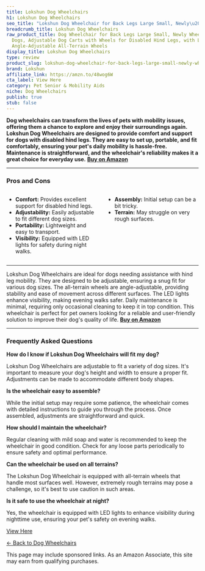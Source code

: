```yaml
---
title: Lokshun Dog Wheelchairs
h1: Lokshun Dog Wheelchairs
seo_title: "Lokshun Dog Wheelchair for Back Legs Large Small, Newly\u2026"
breadcrumb_title: Lokshun Dog Wheelchairs
raw_product_title: Dog Wheelchair for Back Legs Large Small, Newly Wheelchair for
  Dogs, Adjustable Dog Carts with Wheels for Disabled Hind Legs, with LED, Leash,
  Angle-Adjustable All-Terrain Wheels
display_title: Lokshun Dog Wheelchairs
type: review
product_slug: lokshun-dog-wheelchair-for-back-legs-large-small-newly-wheelchair-for-d-4485b385
brand: Lokshun
affiliate_link: https://amzn.to/48wog6W
cta_label: View Here
category: Pet Senior & Mobility Aids
niche: Dog Wheelchairs
publish: true
stub: false
---
```


<div id="intro" class="full-width">
  <p><strong>Dog wheelchairs can transform the lives of pets with mobility issues, offering them a chance to explore and enjoy their surroundings again. Lokshun Dog Wheelchairs are designed to provide comfort and support for dogs with disabled hind legs. They are easy to set up, portable, and fit comfortably, ensuring your pet's daily mobility is hassle-free. Maintenance is straightforward, and the wheelchair's reliability makes it a great choice for everyday use.</strong> <a href="https://amzn.to/48wog6W" rel="nofollow sponsored noopener" target="_blank"><strong>Buy on Amazon</strong></a></p>
</div>

<hr />
<h3 id="pros-cons">Pros and Cons</h3>
<div class="pc-grid" style="display:grid;grid-template-columns:1fr 1fr;gap:16px;">
  <ul>
    <li><strong>Comfort:</strong> Provides excellent support for disabled hind legs.</li>
    <li><strong>Adjustability:</strong> Easily adjustable to fit different dog sizes.</li>
    <li><strong>Portability:</strong> Lightweight and easy to transport.</li>
    <li><strong>Visibility:</strong> Equipped with LED lights for safety during night walks.</li>
  </ul>
  <ul>
    <li><strong>Assembly:</strong> Initial setup can be a bit tricky.</li>
    <li><strong>Terrain:</strong> May struggle on very rough surfaces.</li>
  </ul>
</div>
<hr />

<div class="full-width">
  <p>Lokshun Dog Wheelchairs are ideal for dogs needing assistance with hind leg mobility. They are designed to be adjustable, ensuring a snug fit for various dog sizes. The all-terrain wheels are angle-adjustable, providing stability and ease of movement across different surfaces. The LED lights enhance visibility, making evening walks safer. Daily maintenance is minimal, requiring only occasional cleaning to keep it in top condition. This wheelchair is perfect for pet owners looking for a reliable and user-friendly solution to improve their dog's quality of life. <a href="https://amzn.to/48wog6W" rel="nofollow sponsored noopener" target="_blank"><strong>Buy on Amazon</strong></a></p>
</div>

<hr />
<h3 id="faqs">Frequently Asked Questions</h3>

<p><strong>How do I know if Lokshun Dog Wheelchairs will fit my dog?</strong></p>
<p>Lokshun Dog Wheelchairs are adjustable to fit a variety of dog sizes. It's important to measure your dog's height and width to ensure a proper fit. Adjustments can be made to accommodate different body shapes.</p>

<p><strong>Is the wheelchair easy to assemble?</strong></p>
<p>While the initial setup may require some patience, the wheelchair comes with detailed instructions to guide you through the process. Once assembled, adjustments are straightforward and quick.</p>

<p><strong>How should I maintain the wheelchair?</strong></p>
<p>Regular cleaning with mild soap and water is recommended to keep the wheelchair in good condition. Check for any loose parts periodically to ensure safety and optimal performance.</p>

<p><strong>Can the wheelchair be used on all terrains?</strong></p>
<p>The Lokshun Dog Wheelchair is equipped with all-terrain wheels that handle most surfaces well. However, extremely rough terrains may pose a challenge, so it's best to use caution in such areas.</p>

<p><strong>Is it safe to use the wheelchair at night?</strong></p>
<p>Yes, the wheelchair is equipped with LED lights to enhance visibility during nighttime use, ensuring your pet's safety on evening walks.</p>
<p><a class="btn" href="https://amzn.to/48wog6W" target="_blank" rel="nofollow sponsored noopener">View Here</a></p>
<p><a href="/roundups/pet-senior-mobility-aids/dog-wheelchairs/">← Back to Dog Wheelchairs</a></p>
<aside class="disclosure">This page may include sponsored links. As an Amazon Associate, this site may earn from qualifying purchases.</aside>
